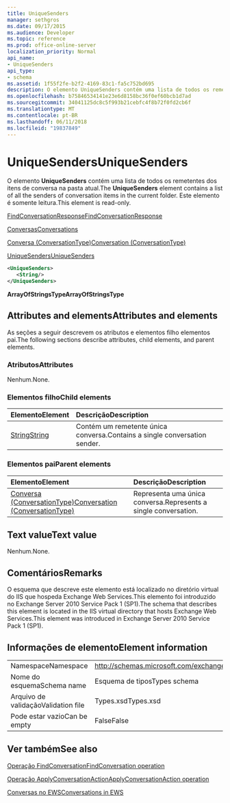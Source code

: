 ```yaml
---
title: UniqueSenders
manager: sethgros
ms.date: 09/17/2015
ms.audience: Developer
ms.topic: reference
ms.prod: office-online-server
localization_priority: Normal
api_name:
- UniqueSenders
api_type:
- schema
ms.assetid: 1f55f2fe-b2f2-4169-83c1-fa5c752bd695
description: O elemento UniqueSenders contém uma lista de todos os remetentes dos itens de conversa na pasta atual. Este elemento é somente leitura.
ms.openlocfilehash: b75846534141e23e6d8158bc36f0ef60bcb1d7ad
ms.sourcegitcommit: 34041125dc8c5f993b21cebfc4f8b72f0fd2cb6f
ms.translationtype: MT
ms.contentlocale: pt-BR
ms.lasthandoff: 06/11/2018
ms.locfileid: "19837849"
---
```

# <a name="uniquesenders"></a><span data-ttu-id="12e02-104">UniqueSenders</span><span class="sxs-lookup"><span data-stu-id="12e02-104">UniqueSenders</span></span>

<span data-ttu-id="12e02-105">O elemento **UniqueSenders** contém uma lista de todos os remetentes dos itens de conversa na pasta atual.</span><span class="sxs-lookup"><span data-stu-id="12e02-105">The **UniqueSenders** element contains a list of all the senders of conversation items in the current folder.</span></span> <span data-ttu-id="12e02-106">Este elemento é somente leitura.</span><span class="sxs-lookup"><span data-stu-id="12e02-106">This element is read-only.</span></span> 
  
[<span data-ttu-id="12e02-107">FindConversationResponse</span><span class="sxs-lookup"><span data-stu-id="12e02-107">FindConversationResponse</span></span>](findconversationresponse.md)
  
[<span data-ttu-id="12e02-108">Conversas</span><span class="sxs-lookup"><span data-stu-id="12e02-108">Conversations</span></span>](conversations-ex15websvcsotherref.md)
  
[<span data-ttu-id="12e02-109">Conversa (ConversationType)</span><span class="sxs-lookup"><span data-stu-id="12e02-109">Conversation (ConversationType)</span></span>](conversation-conversationtype.md)
  
[<span data-ttu-id="12e02-110">UniqueSenders</span><span class="sxs-lookup"><span data-stu-id="12e02-110">UniqueSenders</span></span>](uniquesenders.md)
  
```XML
<UniqueSenders>
   <String/>
</UniqueSenders>
```

 <span data-ttu-id="12e02-111">**ArrayOfStringsType**</span><span class="sxs-lookup"><span data-stu-id="12e02-111">**ArrayOfStringsType**</span></span>
## <a name="attributes-and-elements"></a><span data-ttu-id="12e02-112">Attributes and elements</span><span class="sxs-lookup"><span data-stu-id="12e02-112">Attributes and elements</span></span>

<span data-ttu-id="12e02-113">As seções a seguir descrevem os atributos e elementos filho elementos pai.</span><span class="sxs-lookup"><span data-stu-id="12e02-113">The following sections describe attributes, child elements, and parent elements.</span></span>
  
### <a name="attributes"></a><span data-ttu-id="12e02-114">Atributos</span><span class="sxs-lookup"><span data-stu-id="12e02-114">Attributes</span></span>

<span data-ttu-id="12e02-115">Nenhum.</span><span class="sxs-lookup"><span data-stu-id="12e02-115">None.</span></span>
  
### <a name="child-elements"></a><span data-ttu-id="12e02-116">Elementos filho</span><span class="sxs-lookup"><span data-stu-id="12e02-116">Child elements</span></span>

|<span data-ttu-id="12e02-117">**Elemento**</span><span class="sxs-lookup"><span data-stu-id="12e02-117">**Element**</span></span>|<span data-ttu-id="12e02-118">**Descrição**</span><span class="sxs-lookup"><span data-stu-id="12e02-118">**Description**</span></span>|
|:-----|:-----|
|[<span data-ttu-id="12e02-119">String</span><span class="sxs-lookup"><span data-stu-id="12e02-119">String</span></span>](string.md) <br/> |<span data-ttu-id="12e02-120">Contém um remetente única conversa.</span><span class="sxs-lookup"><span data-stu-id="12e02-120">Contains a single conversation sender.</span></span>  <br/> |
   
### <a name="parent-elements"></a><span data-ttu-id="12e02-121">Elementos pai</span><span class="sxs-lookup"><span data-stu-id="12e02-121">Parent elements</span></span>

|<span data-ttu-id="12e02-122">**Elemento**</span><span class="sxs-lookup"><span data-stu-id="12e02-122">**Element**</span></span>|<span data-ttu-id="12e02-123">**Descrição**</span><span class="sxs-lookup"><span data-stu-id="12e02-123">**Description**</span></span>|
|:-----|:-----|
|[<span data-ttu-id="12e02-124">Conversa (ConversationType)</span><span class="sxs-lookup"><span data-stu-id="12e02-124">Conversation (ConversationType)</span></span>](conversation-conversationtype.md) <br/> |<span data-ttu-id="12e02-125">Representa uma única conversa.</span><span class="sxs-lookup"><span data-stu-id="12e02-125">Represents a single conversation.</span></span>  <br/> |
   
## <a name="text-value"></a><span data-ttu-id="12e02-126">Text value</span><span class="sxs-lookup"><span data-stu-id="12e02-126">Text value</span></span>

<span data-ttu-id="12e02-127">Nenhum.</span><span class="sxs-lookup"><span data-stu-id="12e02-127">None.</span></span>
  
## <a name="remarks"></a><span data-ttu-id="12e02-128">Comentários</span><span class="sxs-lookup"><span data-stu-id="12e02-128">Remarks</span></span>

<span data-ttu-id="12e02-129">O esquema que descreve este elemento está localizado no diretório virtual do IIS que hospeda Exchange Web Services.This elemento foi introduzido no Exchange Server 2010 Service Pack 1 (SP1).</span><span class="sxs-lookup"><span data-stu-id="12e02-129">The schema that describes this element is located in the IIS virtual directory that hosts Exchange Web Services.This element was introduced in Exchange Server 2010 Service Pack 1 (SP1).</span></span>
  
## <a name="element-information"></a><span data-ttu-id="12e02-130">Informações de elemento</span><span class="sxs-lookup"><span data-stu-id="12e02-130">Element information</span></span>

|||
|:-----|:-----|
|<span data-ttu-id="12e02-131">Namespace</span><span class="sxs-lookup"><span data-stu-id="12e02-131">Namespace</span></span>  <br/> |http://schemas.microsoft.com/exchange/services/2006/types  <br/> |
|<span data-ttu-id="12e02-132">Nome do esquema</span><span class="sxs-lookup"><span data-stu-id="12e02-132">Schema name</span></span>  <br/> |<span data-ttu-id="12e02-133">Esquema de tipos</span><span class="sxs-lookup"><span data-stu-id="12e02-133">Types schema</span></span>  <br/> |
|<span data-ttu-id="12e02-134">Arquivo de validação</span><span class="sxs-lookup"><span data-stu-id="12e02-134">Validation file</span></span>  <br/> |<span data-ttu-id="12e02-135">Types.xsd</span><span class="sxs-lookup"><span data-stu-id="12e02-135">Types.xsd</span></span>  <br/> |
|<span data-ttu-id="12e02-136">Pode estar vazio</span><span class="sxs-lookup"><span data-stu-id="12e02-136">Can be empty</span></span>  <br/> |<span data-ttu-id="12e02-137">False</span><span class="sxs-lookup"><span data-stu-id="12e02-137">False</span></span>  <br/> |
   
## <a name="see-also"></a><span data-ttu-id="12e02-138">Ver também</span><span class="sxs-lookup"><span data-stu-id="12e02-138">See also</span></span>



[<span data-ttu-id="12e02-139">Operação FindConversation</span><span class="sxs-lookup"><span data-stu-id="12e02-139">FindConversation operation</span></span>](findconversation-operation.md)
  
[<span data-ttu-id="12e02-140">Operação ApplyConversationAction</span><span class="sxs-lookup"><span data-stu-id="12e02-140">ApplyConversationAction operation</span></span>](applyconversationaction-operation.md)


[<span data-ttu-id="12e02-141">Conversas no EWS</span><span class="sxs-lookup"><span data-stu-id="12e02-141">Conversations in EWS</span></span>](http://msdn.microsoft.com/library/91e64629-db6c-4c94-9dcb-d386232e8467%28Office.15%29.aspx)

